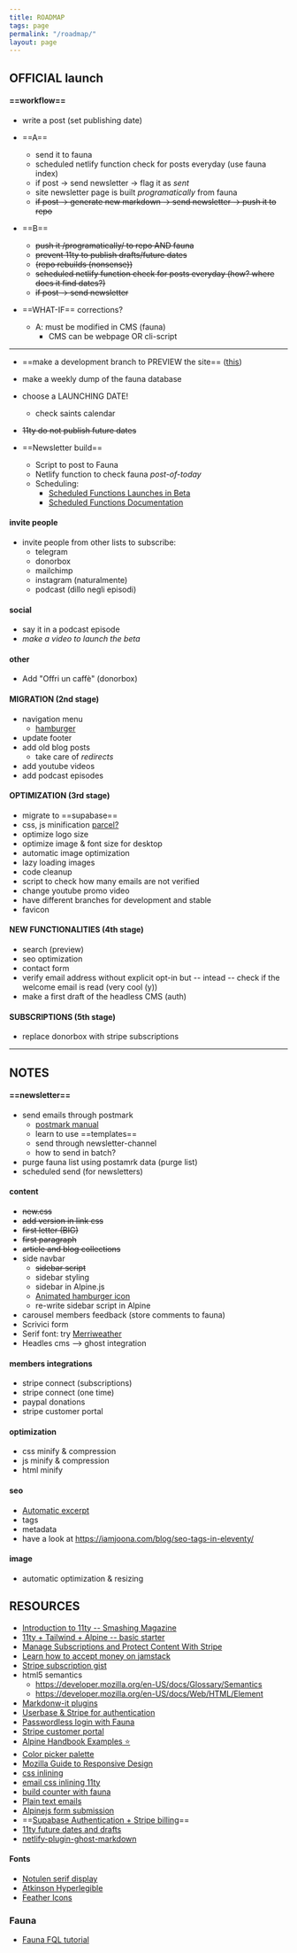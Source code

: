 ```yaml
---
title: ROADMAP
tags: page
permalink: "/roadmap/"
layout: page
---
```



## OFFICIAL launch


#### ==**workflow**==
- write a post (set publishing date)
- ==A==
    - send it to fauna
    - scheduled netlify function check for posts everyday (use fauna index)
    - if post -> send newsletter -> flag it as *sent*
    - site newsletter page is built *programatically* from fauna
    - ~~if post -> generate new markdown -> send newsletter -> push it to repo~~
- ==B==
    - ~~push it /programatically/ to repo AND fauna~~
    - ~~prevent 11ty to publish drafts/future dates~~
    - ~~(repo rebuilds (nonsense))~~
    - ~~scheduled netlify function check for posts everyday (how? where does it find dates?)~~
    - ~~if post -> send newsletter~~

- ==WHAT-IF== corrections?
    - A: must be modified in CMS (fauna)
        - CMS can be webpage OR cli-script


---

- ==make a development branch to PREVIEW the site== ([this](https://stackoverflow.com/questions/39478482/how-to-create-development-branch-from-master-on-github))
- make a weekly dump of the fauna database
- choose a LAUNCHING DATE!
    - check saints calendar
- ~~11ty do not publish future dates~~

- ==Newsletter build==
    - Script to post to Fauna
    - Netlify function to check fauna *post-of-today*
    - Scheduling:
        - [Scheduled Functions Launches in Beta](https://www.netlify.com/blog/quirrel-joins-netlify-and-scheduled-functions-launches-in-beta)
        - [Scheduled Functions Documentation](https://github.com/netlify/labs/blob/main/features/scheduled-functions/documentation/README.md)

#### invite people
- invite people from other lists to subscribe:
    - telegram
    - donorbox
    - mailchimp
    - instagram (naturalmente)
    - podcast (dillo negli episodi)

#### social
- say it in a podcast episode
- *make a video to launch the beta*

#### other
- Add "Offri un caffè" (donorbox)

#### MIGRATION (2nd stage)
- navigation menu
    - [hamburger](https://github.com/jonsuh/hamburgers)
- update footer
- add old blog posts
    - take care of *redirects*
- add youtube videos
- add podcast episodes

#### OPTIMIZATION (3rd stage)
- migrate to ==supabase==
- css, js minification [parcel?](https://en.parceljs.org/)
- optimize logo size
- optimize image & font size for desktop
- automatic image optimization
- lazy loading images
- code cleanup
- script to check how many emails are not verified
- change youtube promo video
- have different branches for development and stable
- favicon

#### NEW FUNCTIONALITIES (4th stage)
- search (preview)
- seo optimization
- contact form
- verify email address without explicit opt-in but -- intead -- check if the welcome email is read (very cool (y))
- make a first draft of the headless CMS (auth)

#### SUBSCRIPTIONS (5th stage)
- replace donorbox with stripe subscriptions

---

## NOTES

####  ==newsletter==
- send emails through postmark
    - [postmark manual](https://postmarkapp.com/manual)
    - learn to use ==templates==
    - send through newsletter-channel
    - how to send in batch?
- purge fauna list using postamrk data (purge list)
- scheduled send (for newsletters)

#### content
- ~~new.css~~
- ~~add version in link css~~
- ~~first letter (BIG)~~
- ~~first paragraph~~
- ~~article and blog collections~~
- side navbar
    - ~~sidebar script~~
    - sidebar styling
    - sidebar in Alpine.js
    - [Animated hamburger icon](https://github.com/Typogram/Anicons)
    - re-write sidebar script in Alpine
- carousel members feedback (store comments to fauna)
- Scrivici form
- Serif font: try [Merriweather](https://docs.xz.style/fonts/fonts/merriweather) 
- Headles cms --> ghost integration

#### members integrations
- stripe connect (subscriptions)
- stripe connect (one time)
- paypal donations
- stripe customer portal

#### optimization
- css minify & compression
- js minify & compression
- html minify

#### seo
- [Automatic excerpt](https://www.11ty.dev/docs/data-frontmatter-customize/)
- tags
- metadata
- have a look at <https://iamjoona.com/blog/seo-tags-in-eleventy/>

#### image
- automatic optimization & resizing



<!---

## Important DATES

- 12 Feb 2021 -- 1st podcast episode
- ==7 Feb 2022== -- si potrebbe fare un episodio del podcast
    per celebrare un anno di episodi e lanciare il nuovo sito

## BETA launch

- ~~==email registration==~~
    - ~~email verification~~
    - ~~update confirmation EMAIL text template~~

- ~~redirect from 5p2p.it -> beta.5p2p.it~~
- ~~link to 5p2p.it ARCHIVE~~
- ~~force dark theme~~
- ~~redirect 5p2p.it -> beta.5p2p.it~~
- ~~update fauna records (newsletter: true)~~
- ~~make it public in this date (js function on landin page)~~
- ~~make a test in the wild (ask ale)~~

-->



## RESOURCES

- [Introduction to 11ty -- Smashing Magazine](https://www.smashingmagazine.com/2021/03/eleventy-static-site-generator/?utm_source=pocket_mylist)
- [11ty + Tailwind + Alpine -- basic starter](https://css-tricks.com/eleventy-starter-with-tailwind-css-alpine-js/)
- [Manage Subscriptions and Protect Content With Stripe](https://www.netlify.com/blog/2020/07/13/manage-subscriptions-and-protect-content-with-stripe/?utm_source=pocket_mylist)
- [Learn how to accept money on jamstack](https://www.netlify.com/blog/2020/04/13/learn-how-to-accept-money-on-jamstack-sites-in-38-minutes/)
- [Stripe subscription gist](https://github.com/stripe-samples/checkout-single-subscription/blob/939a106922f53a0bcd6918acd7de85d0a70935e9/server/node/server.js)
- html5 semantics 
    - <https://developer.mozilla.org/en-US/docs/Glossary/Semantics> 
    - <https://developer.mozilla.org/en-US/docs/Web/HTML/Element>
- [Markdonw-it plugins](https://github.com/markdown-it/markdown-it#init-with-presets-and-options)
- [Userbase & Stripe for authentication](https://userbase.com/docs/sdk/purchase-subscription/)
- [Passwordless login with Fauna](https://dev.to/gzuidhof/implementing-serverless-passwordless-login-with-faunadb-l30)
- [Stripe customer portal](https://stripe.com/docs/billing/subscriptions/integrating-customer-portal)
- [Alpine Handbook Examples ⭐](https://alpinejshandbook.com/examples/?path=/story/chapter-1-1-x-data-x-text--hello-world)
- [Color picker palette](https://coolors.co/1d2738)
- [Mozilla Guide to Responsive Design](https://developer.mozilla.org/en-US/docs/Learn/CSS/CSS_layout/Responsive_Design)
- [css inlining](https://kittygiraudel.com/2020/12/03/inlining-scripts-and-styles-in-11ty/)
- [email css inlining 11ty](https://github.com/5t3ph/11ty-email-generator)
- [build counter with fauna](https://davidparks.dev/blog/building-a-like-counter-with-faunadb-and-nuxt/#writing-our-functions)
- [Plain text emails](https://www.litmus.com/blog/best-practices-for-plain-text-emails-a-look-at-why-theyre-important/)
- [Alpinejs form submission](https://dberri.com/lets-build-an-ajax-form-with-alpine-js/)
- ==[Supabase Authentication + Stripe billing](https://www.sandromaglione.com/supabase-auth-create-stripe-customer-subscription-supabase-stripe-billing-part-1/)==
- [11ty future dates and drafts](https://jkc.codes/blog/creating-drafts-in-eleventy/)
- [netlify-plugin-ghost-markdown ](https://github.com/daviddarnes/netlify-plugin-ghost-markdown/blob/master/index.js)

#### Fonts
 - [Notulen serif display](https://fontsfree.net/notulen-serif-display-extbd-font-download.html)
- [Atkinson Hyperlegible](https://github.com/googlefonts/atkinson-hyperlegible)
- [Feather Icons](https://feathericons.com/)

### Fauna
- [Fauna FQL tutorial](https://fauna.com/blog/getting-started-with-fql-faunadbs-native-query-language-part-1)
